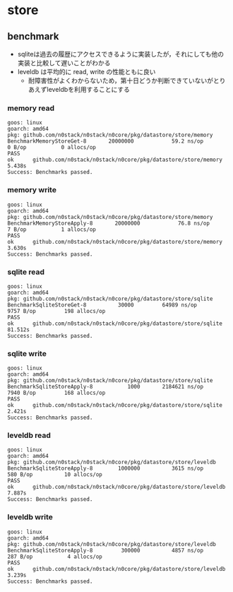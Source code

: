 # store

## benchmark

- sqliteは過去の履歴にアクセスできるように実装したが，それにしても他の実装と比較して遅いことがわかる
- leveldb は平均的に read, write の性能ともに良い
    - 耐障害性がよくわからないため，第十日どうか判断できていないがとりあえずleveldbを利用することにする

### memory read

```
goos: linux
goarch: amd64
pkg: github.com/n0stack/n0stack/n0core/pkg/datastore/store/memory
BenchmarkMemoryStoreGet-8       20000000            59.2 ns/op           0 B/op           0 allocs/op
PASS
ok      github.com/n0stack/n0stack/n0core/pkg/datastore/store/memory    5.438s
Success: Benchmarks passed.
```

### memory write

```
goos: linux
goarch: amd64
pkg: github.com/n0stack/n0stack/n0core/pkg/datastore/store/memory
BenchmarkMemoryStoreApply-8       20000000            76.8 ns/op           7 B/op           1 allocs/op
PASS
ok      github.com/n0stack/n0stack/n0core/pkg/datastore/store/memory    3.630s
Success: Benchmarks passed.
```

### sqlite read

```
goos: linux
goarch: amd64
pkg: github.com/n0stack/n0stack/n0core/pkg/datastore/store/sqlite
BenchmarkSqliteStoreGet-8          30000         64989 ns/op        9757 B/op         198 allocs/op
PASS
ok      github.com/n0stack/n0stack/n0core/pkg/datastore/store/sqlite    81.512s
Success: Benchmarks passed.
```

### sqlite write


```
goos: linux
goarch: amd64
pkg: github.com/n0stack/n0stack/n0core/pkg/datastore/store/sqlite
BenchmarkSqliteStoreApply-8           1000       2184621 ns/op        7940 B/op         168 allocs/op
PASS
ok      github.com/n0stack/n0stack/n0core/pkg/datastore/store/sqlite    2.421s
Success: Benchmarks passed.
```

### leveldb read

```
goos: linux
goarch: amd64
pkg: github.com/n0stack/n0stack/n0core/pkg/datastore/store/leveldb
BenchmarkSqliteStoreApply-8        1000000          3615 ns/op         580 B/op          10 allocs/op
PASS
ok      github.com/n0stack/n0stack/n0core/pkg/datastore/store/leveldb    7.887s
Success: Benchmarks passed.
```

### leveldb write

```
goos: linux
goarch: amd64
pkg: github.com/n0stack/n0stack/n0core/pkg/datastore/store/leveldb
BenchmarkSqliteStoreApply-8         300000          4857 ns/op         287 B/op           4 allocs/op
PASS
ok      github.com/n0stack/n0stack/n0core/pkg/datastore/store/leveldb    3.239s
Success: Benchmarks passed.
```